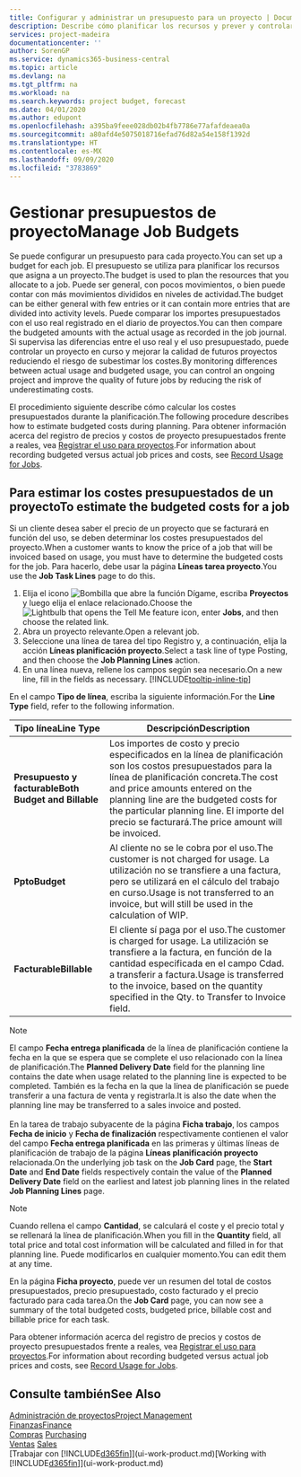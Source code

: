 ```yaml
---
title: Configurar y administrar un presupuesto para un proyecto | Documentos de Microsoft
description: Describe cómo planificar los recursos y prever y controlar los costes de un proyecto mediante la configuración de un presupuesto para cada proyecto.
services: project-madeira
documentationcenter: ''
author: SorenGP
ms.service: dynamics365-business-central
ms.topic: article
ms.devlang: na
ms.tgt_pltfrm: na
ms.workload: na
ms.search.keywords: project budget, forecast
ms.date: 04/01/2020
ms.author: edupont
ms.openlocfilehash: a395ba9feee028db02b4fb7786e77afafdeaea0a
ms.sourcegitcommit: a80afd4e5075018716efad76d82a54e158f1392d
ms.translationtype: HT
ms.contentlocale: es-MX
ms.lasthandoff: 09/09/2020
ms.locfileid: "3783869"
---
```

# <a name="manage-job-budgets"></a><span data-ttu-id="dc2aa-103">Gestionar presupuestos de proyecto</span><span class="sxs-lookup"><span data-stu-id="dc2aa-103">Manage Job Budgets</span></span>
<span data-ttu-id="dc2aa-104">Se puede configurar un presupuesto para cada proyecto.</span><span class="sxs-lookup"><span data-stu-id="dc2aa-104">You can set up a budget for each job.</span></span> <span data-ttu-id="dc2aa-105">El presupuesto se utiliza para planificar los recursos que asigna a un proyecto.</span><span class="sxs-lookup"><span data-stu-id="dc2aa-105">The budget is used to plan the resources that you allocate to a job.</span></span> <span data-ttu-id="dc2aa-106">Puede ser general, con pocos movimientos, o bien puede contar con más movimientos divididos en niveles de actividad.</span><span class="sxs-lookup"><span data-stu-id="dc2aa-106">The budget can be either general with few entries or it can contain more entries that are divided into activity levels.</span></span> <span data-ttu-id="dc2aa-107">Puede comparar los importes presupuestados con el uso real registrado en el diario de proyectos.</span><span class="sxs-lookup"><span data-stu-id="dc2aa-107">You can then compare the budgeted amounts with the actual usage as recorded in the job journal.</span></span> <span data-ttu-id="dc2aa-108">Si supervisa las diferencias entre el uso real y el uso presupuestado, puede controlar un proyecto en curso y mejorar la calidad de futuros proyectos reduciendo el riesgo de subestimar los costes.</span><span class="sxs-lookup"><span data-stu-id="dc2aa-108">By monitoring differences between actual usage and budgeted usage, you can control an ongoing project and improve the quality of future jobs by reducing the risk of underestimating costs.</span></span>

<span data-ttu-id="dc2aa-109">El procedimiento siguiente describe cómo calcular los costes presupuestados durante la planificación.</span><span class="sxs-lookup"><span data-stu-id="dc2aa-109">The following procedure describes how to estimate budgeted costs during planning.</span></span> <span data-ttu-id="dc2aa-110">Para obtener información acerca del registro de precios y costos de proyecto presupuestados frente a reales, vea [Registrar el uso para proyectos](projects-how-record-job-usage.md).</span><span class="sxs-lookup"><span data-stu-id="dc2aa-110">For information about recording budgeted versus actual job prices and costs, see [Record Usage for Jobs](projects-how-record-job-usage.md).</span></span>  

## <a name="to-estimate-the-budgeted-costs-for-a-job"></a><a name="JobBudgetCosts"></a> <span data-ttu-id="dc2aa-111">Para estimar los costes presupuestados de un proyecto</span><span class="sxs-lookup"><span data-stu-id="dc2aa-111">To estimate the budgeted costs for a job</span></span>
<span data-ttu-id="dc2aa-112">Si un cliente desea saber el precio de un proyecto que se facturará en función del uso, se deben determinar los costes presupuestados del proyecto.</span><span class="sxs-lookup"><span data-stu-id="dc2aa-112">When a customer wants to know the price of a job that will be invoiced based on usage, you must have to determine the budgeted costs for the job.</span></span> <span data-ttu-id="dc2aa-113">Para hacerlo, debe usar la página **Líneas tarea proyecto**.</span><span class="sxs-lookup"><span data-stu-id="dc2aa-113">You use the **Job Task Lines** page to do this.</span></span>

1. <span data-ttu-id="dc2aa-114">Elija el icono ![Bombilla que abre la función Dígame](media/ui-search/search_small.png "Dígame qué desea hacer"), escriba **Proyectos** y luego elija el enlace relacionado.</span><span class="sxs-lookup"><span data-stu-id="dc2aa-114">Choose the ![Lightbulb that opens the Tell Me feature](media/ui-search/search_small.png "Tell me what you want to do") icon, enter **Jobs**, and then choose the related link.</span></span>  
2. <span data-ttu-id="dc2aa-115">Abra un proyecto relevante.</span><span class="sxs-lookup"><span data-stu-id="dc2aa-115">Open a relevant job.</span></span>
3. <span data-ttu-id="dc2aa-116">Seleccione una línea de tarea del tipo Registro y, a continuación, elija la acción **Líneas planificación proyecto**.</span><span class="sxs-lookup"><span data-stu-id="dc2aa-116">Select a task line of type Posting, and then choose the **Job Planning Lines** action.</span></span>
4. <span data-ttu-id="dc2aa-117">En una línea nueva, rellene los campos según sea necesario.</span><span class="sxs-lookup"><span data-stu-id="dc2aa-117">On a new line, fill in the fields as necessary.</span></span> [!INCLUDE[tooltip-inline-tip](includes/tooltip-inline-tip_md.md)]   

<span data-ttu-id="dc2aa-118">En el campo **Tipo de línea**, escriba la siguiente información.</span><span class="sxs-lookup"><span data-stu-id="dc2aa-118">For the **Line Type** field, refer to the following information.</span></span>  

| <span data-ttu-id="dc2aa-119">Tipo línea</span><span class="sxs-lookup"><span data-stu-id="dc2aa-119">Line Type</span></span> | <span data-ttu-id="dc2aa-120">Descripción</span><span class="sxs-lookup"><span data-stu-id="dc2aa-120">Description</span></span> |
| --- | --- |
| <span data-ttu-id="dc2aa-121">**Presupuesto y facturable**</span><span class="sxs-lookup"><span data-stu-id="dc2aa-121">**Both Budget and Billable**</span></span> |<span data-ttu-id="dc2aa-122">Los importes de costo y precio especificados en la línea de planificación son los costos presupuestados para la línea de planificación concreta.</span><span class="sxs-lookup"><span data-stu-id="dc2aa-122">The cost and price amounts entered on the planning line are the budgeted costs for the particular planning line.</span></span> <span data-ttu-id="dc2aa-123">El importe del precio se facturará.</span><span class="sxs-lookup"><span data-stu-id="dc2aa-123">The price amount will be invoiced.</span></span> |
| <span data-ttu-id="dc2aa-124">**Ppto**</span><span class="sxs-lookup"><span data-stu-id="dc2aa-124">**Budget**</span></span> |<span data-ttu-id="dc2aa-125">Al cliente no se le cobra por el uso.</span><span class="sxs-lookup"><span data-stu-id="dc2aa-125">The customer is not charged for usage.</span></span> <span data-ttu-id="dc2aa-126">La utilización no se transfiere a una factura, pero se utilizará en el cálculo del trabajo en curso.</span><span class="sxs-lookup"><span data-stu-id="dc2aa-126">Usage is not transferred to an invoice, but will still be used in the calculation of WIP.</span></span> |
| <span data-ttu-id="dc2aa-127">**Facturable**</span><span class="sxs-lookup"><span data-stu-id="dc2aa-127">**Billable**</span></span> |<span data-ttu-id="dc2aa-128">El cliente sí paga por el uso.</span><span class="sxs-lookup"><span data-stu-id="dc2aa-128">The customer is charged for usage.</span></span> <span data-ttu-id="dc2aa-129">La utilización se transfiere a la factura, en función de la cantidad especificada en el campo Cdad. a transferir a factura.</span><span class="sxs-lookup"><span data-stu-id="dc2aa-129">Usage is transferred to the invoice, based on the quantity specified in the Qty. to Transfer to Invoice field.</span></span> |

> [!NOTE]  
> <span data-ttu-id="dc2aa-130">El campo **Fecha entrega planificada** de la línea de planificación contiene la fecha en la que se espera que se complete el uso relacionado con la línea de planificación.</span><span class="sxs-lookup"><span data-stu-id="dc2aa-130">The **Planned Delivery Date** field for the planning line contains the date when usage related to the planning line is expected to be completed.</span></span> <span data-ttu-id="dc2aa-131">También es la fecha en la que la línea de planificación se puede transferir a una factura de venta y registrarla.</span><span class="sxs-lookup"><span data-stu-id="dc2aa-131">It is also the date when the planning line may be transferred to a sales invoice and posted.</span></span> <br /><br /> <span data-ttu-id="dc2aa-132">En la tarea de trabajo subyacente de la página **Ficha trabajo**, los campos **Fecha de inicio** y **Fecha de finalización** respectivamente contienen el valor del campo **Fecha entrega planificada** en las primeras y últimas líneas de planificación de trabajo de la página **Líneas planificación proyecto** relacionada.</span><span class="sxs-lookup"><span data-stu-id="dc2aa-132">On the underlying job task on the **Job Card** page, the **Start Date** and **End Date** fields respectively contain the value of the **Planned Delivery Date** field on the earliest and latest job planning lines in the related **Job Planning Lines** page.</span></span>

> [!NOTE]  
>   <span data-ttu-id="dc2aa-133">Cuando rellena el campo **Cantidad**, se calculará el coste y el precio total y se rellenará la línea de planificación.</span><span class="sxs-lookup"><span data-stu-id="dc2aa-133">When you fill in the **Quantity** field, all total price and total cost information will be calculated and filled in for that planning line.</span></span> <span data-ttu-id="dc2aa-134">Puede modificarlos en cualquier momento.</span><span class="sxs-lookup"><span data-stu-id="dc2aa-134">You can edit them at any time.</span></span>

<span data-ttu-id="dc2aa-135">En la página **Ficha proyecto**, puede ver un resumen del total de costos presupuestados, precio presupuestado, costo facturado y el precio facturado para cada tarea.</span><span class="sxs-lookup"><span data-stu-id="dc2aa-135">On the **Job Card** page, you can now see a summary of the total budgeted costs, budgeted price, billable cost and billable price for each task.</span></span>

<span data-ttu-id="dc2aa-136">Para obtener información acerca del registro de precios y costos de proyecto presupuestados frente a reales, vea [Registrar el uso para proyectos](projects-how-record-job-usage.md).</span><span class="sxs-lookup"><span data-stu-id="dc2aa-136">For information about recording budgeted versus actual job prices and costs, see [Record Usage for Jobs](projects-how-record-job-usage.md).</span></span>

## <a name="see-also"></a><span data-ttu-id="dc2aa-137">Consulte también</span><span class="sxs-lookup"><span data-stu-id="dc2aa-137">See Also</span></span>
[<span data-ttu-id="dc2aa-138">Administración de proyectos</span><span class="sxs-lookup"><span data-stu-id="dc2aa-138">Project Management</span></span>](projects-manage-projects.md)  
[<span data-ttu-id="dc2aa-139">Finanzas</span><span class="sxs-lookup"><span data-stu-id="dc2aa-139">Finance</span></span>](finance.md)  
<span data-ttu-id="dc2aa-140">[Compras](purchasing-manage-purchasing.md)       </span><span class="sxs-lookup"><span data-stu-id="dc2aa-140">[Purchasing](purchasing-manage-purchasing.md)       </span></span>  
<span data-ttu-id="dc2aa-141">[Ventas](sales-manage-sales.md)    </span><span class="sxs-lookup"><span data-stu-id="dc2aa-141">[Sales](sales-manage-sales.md)    </span></span>  
<span data-ttu-id="dc2aa-142">[Trabajar con [!INCLUDE[d365fin](includes/d365fin_md.md)]](ui-work-product.md)</span><span class="sxs-lookup"><span data-stu-id="dc2aa-142">[Working with [!INCLUDE[d365fin](includes/d365fin_md.md)]](ui-work-product.md)</span></span>  
